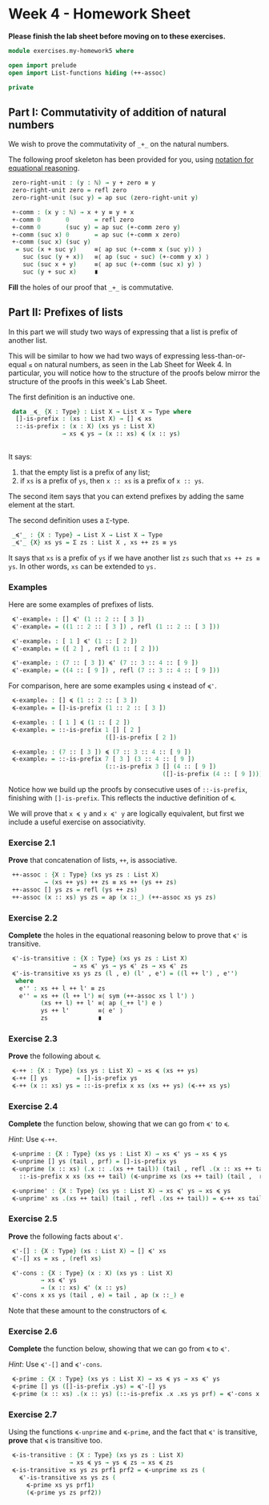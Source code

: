 # Week 4 - Homework Sheet

**Please finish the lab sheet before moving on to these exercises.**

```agda
module exercises.my-homework5 where

open import prelude
open import List-functions hiding (++-assoc)

private
```

## Part I: Commutativity of addition of natural numbers

We wish to prove the commutativity of `_+_` on the natural numbers.

The following proof skeleton has been provided for you, using
[notation for equational reasoning](https://git.cs.bham.ac.uk/mhe/afp-learning/-/blob/main/files/LectureNotes/files/identity-type.lagda.md#notation-for-equality-reasoning).

```agda
 zero-right-unit : (y : ℕ) → y + zero ≡ y
 zero-right-unit zero = refl zero
 zero-right-unit (suc y) = ap suc (zero-right-unit y)

 +-comm : (x y : ℕ) → x + y ≡ y + x
 +-comm 0       0       = refl zero
 +-comm 0       (suc y) = ap suc (+-comm zero y)
 +-comm (suc x) 0       = ap suc (+-comm x zero)
 +-comm (suc x) (suc y)
  = suc (x + suc y)     ≡⟨ ap suc (+-comm x (suc y)) ⟩
    suc (suc (y + x))   ≡⟨ ap (suc ∘ suc) (+-comm y x) ⟩
    suc (suc x + y)     ≡⟨ ap suc (+-comm (suc x) y) ⟩
    suc (y + suc x)     ∎
```

**Fill** the holes of our proof that `_+_` is commutative.

## Part II: Prefixes of lists

In this part we will study two ways of expressing that a list is prefix of
another list.

This will be similar to how we had two ways of expressing less-than-or-equal
`≤` on natural numbers, as seen in the Lab Sheet for Week 4. In particular,
you will notice how to the structure of the proofs below mirror the structure
of the proofs in this week's Lab Sheet.

The first definition is an inductive one.

```agda
 data _≼_ {X : Type} : List X → List X → Type where
  []-is-prefix : (xs : List X) → [] ≼ xs
  ::-is-prefix : (x : X) (xs ys : List X)
               → xs ≼ ys → (x :: xs) ≼ (x :: ys)
               
```

It says:
1. that the empty list is a prefix of any list;
1. if `xs` is a prefix of `ys`, then `x :: xs` is a prefix of `x :: ys`.

The second item says that you can extend prefixes by adding the same element at
the start.

The second definition uses a `Σ`-type.

```agda
 _≼'_ : {X : Type} → List X → List X → Type
 _≼'_ {X} xs ys = Σ zs ꞉ List X , xs ++ zs ≡ ys
```

It says that `xs` is a prefix of `ys` if we have another list `zs` such that
`xs ++ zs ≡ ys`. In other words, `xs` can be extended to `ys.`

### Examples

Here are some examples of prefixes of lists.

```agda
 ≼'-example₀ : [] ≼' (1 :: 2 :: [ 3 ])
 ≼'-example₀ = ((1 :: 2 :: [ 3 ]) , refl (1 :: 2 :: [ 3 ]))

 ≼'-example₁ : [ 1 ] ≼' (1 :: [ 2 ])
 ≼'-example₁ = ([ 2 ] , refl (1 :: [ 2 ]))

 ≼'-example₂ : (7 :: [ 3 ]) ≼' (7 :: 3 :: 4 :: [ 9 ])
 ≼'-example₂ = ((4 :: [ 9 ]) , refl (7 :: 3 :: 4 :: [ 9 ]))
```

For comparison, here are some examples using `≼` instead of `≼'`.

```agda
 ≼-example₀ : [] ≼ (1 :: 2 :: [ 3 ])
 ≼-example₀ = []-is-prefix (1 :: 2 :: [ 3 ])

 ≼-example₁ : [ 1 ] ≼ (1 :: [ 2 ])
 ≼-example₁ = ::-is-prefix 1 [] [ 2 ]
                           ([]-is-prefix [ 2 ])

 ≼-example₂ : (7 :: [ 3 ]) ≼ (7 :: 3 :: 4 :: [ 9 ])
 ≼-example₂ = ::-is-prefix 7 [ 3 ] (3 :: 4 :: [ 9 ])
                           (::-is-prefix 3 [] (4 :: [ 9 ])
                                           ([]-is-prefix (4 :: [ 9 ])))
```

Notice how we build up the proofs by consecutive uses of `::-is-prefix`,
finishing with `[]-is-prefix`. This reflects the inductive definition of `≼`.

We will prove that `x ≼ y` and `x ≼' y` are logically equivalent, but first we
include a useful exercise on associativity.

### Exercise 2.1

**Prove** that concatenation of lists, `++`, is associative.

```agda
 ++-assoc : {X : Type} (xs ys zs : List X)
          → (xs ++ ys) ++ zs ≡ xs ++ (ys ++ zs)
 ++-assoc [] ys zs = refl (ys ++ zs)
 ++-assoc (x :: xs) ys zs = ap (x ::_) (++-assoc xs ys zs)
```

### Exercise 2.2

**Complete** the holes in the equational reasoning below to prove that `≼'` is
transitive.

```agda
 ≼'-is-transitive : {X : Type} (xs ys zs : List X)
                  → xs ≼' ys → ys ≼' zs → xs ≼' zs
 ≼'-is-transitive xs ys zs (l , e) (l' , e') = ((l ++ l') , e'')
  where
   e'' : xs ++ l ++ l' ≡ zs
   e'' = xs ++ (l ++ l') ≡⟨ sym (++-assoc xs l l') ⟩
         (xs ++ l) ++ l' ≡⟨ ap (_++ l') e ⟩
         ys ++ l'        ≡⟨ e' ⟩
         zs              ∎
```

### Exercise 2.3

**Prove** the following about `≼`.

```agda
 ≼-++ : {X : Type} (xs ys : List X) → xs ≼ (xs ++ ys)
 ≼-++ [] ys        = []-is-prefix ys
 ≼-++ (x :: xs) ys = ::-is-prefix x xs (xs ++ ys) (≼-++ xs ys)
```

### Exercise 2.4

**Complete** the function below, showing that we can go from `≼'` to `≼`.

*Hint*: Use `≼-++`.

```agda
 ≼-unprime : {X : Type} (xs ys : List X) → xs ≼' ys → xs ≼ ys
 ≼-unprime [] ys (tail , prf) = []-is-prefix ys
 ≼-unprime (x :: xs) (.x :: .(xs ++ tail)) (tail , refl .(x :: xs ++ tail)) =
   ::-is-prefix x xs (xs ++ tail) (≼-unprime xs (xs ++ tail) (tail ,  refl (xs ++ tail)))

 ≼-unprime' : {X : Type} (xs ys : List X) → xs ≼' ys → xs ≼ ys
 ≼-unprime' xs .(xs ++ tail) (tail , refl .(xs ++ tail)) = ≼-++ xs tail
```

### Exercise 2.5

**Prove** the following facts about `≼'`.

```agda
 ≼'-[] : {X : Type} (xs : List X) → [] ≼' xs
 ≼'-[] xs = xs , (refl xs)

 ≼'-cons : {X : Type} (x : X) (xs ys : List X)
         → xs ≼' ys
         → (x :: xs) ≼' (x :: ys)
 ≼'-cons x xs ys (tail , e) = tail , ap (x ::_) e
```

Note that these amount to the constructors of `≼`.

### Exercise 2.6

**Complete** the function below, showing that we can go from `≼` to `≼'`.

*Hint*: Use `≼'-[]` and `≼'-cons`.

```agda
 ≼-prime : {X : Type} (xs ys : List X) → xs ≼ ys → xs ≼' ys
 ≼-prime [] ys ([]-is-prefix .ys) = ≼'-[] ys
 ≼-prime (x :: xs) .(x :: ys) (::-is-prefix .x .xs ys prf) = ≼'-cons x xs ys (≼-prime xs ys prf)
```

### Exercise 2.7

Using the functions `≼-unprime` and `≼-prime`, and the fact that `≼'` is
transitive, **prove** that `≼` is transitive too.

```agda
 ≼-is-transitive : {X : Type} (xs ys zs : List X)
                 → xs ≼ ys → ys ≼ zs → xs ≼ zs
 ≼-is-transitive xs ys zs prf1 prf2 = ≼-unprime xs zs (
   ≼'-is-transitive xs ys zs (
     ≼-prime xs ys prf1)
     (≼-prime ys zs prf2))
```
